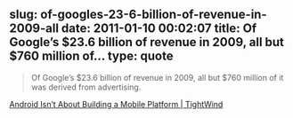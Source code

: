 slug: of-googles-23-6-billion-of-revenue-in-2009-all
date: 2011-01-10 00:02:07
title: Of Google’s $23.6 billion of revenue in 2009, all but $760 million of...
type: quote
---

> Of Google’s $23.6 billion of revenue in 2009, all but $760 million of it was derived from advertising.

[Android Isn’t About Building a Mobile Platform | TightWind](http://www.tightwind.net/2011/01/android-isnt-about-building-a-mobile-platform/)
